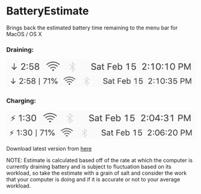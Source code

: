 # BatteryEstimate
Brings back the estimated battery time remaining to the menu bar for MacOS / OS X

### Draining:
<img src="Images/BE_Draining_NoPercent.png">
<img src="Images/BE_Draining_Percent.png">

### Charging:
<img src="Images/BE_Charging_NoPercent.png">
<img src="Images/BE_Charging_Percent.png">

Download latest version from [here](https://github.com/NafeeJ/BatteryEstimate/releases)

NOTE: Estimate is calculated based off of the rate at which the computer is currently draining battery and is subject to fluctuation based on its workload, so take the estimate with a grain of salt and consider the work that your computer is doing and if it is accurate or not to your average workload.
